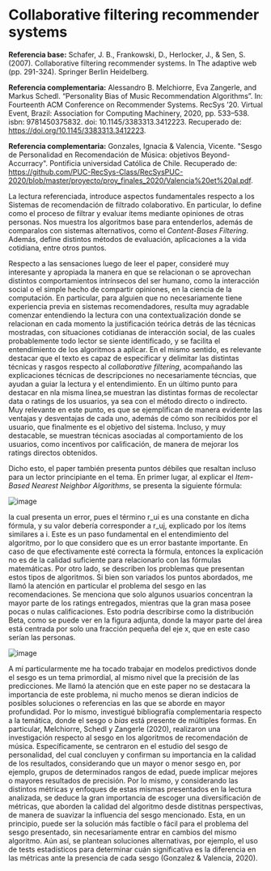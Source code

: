 # Collaborative filtering recommender systems

**Referencia base:** Schafer, J. B., Frankowski, D., Herlocker, J., & Sen, S. (2007). Collaborative filtering recommender systems. In The adaptive web (pp. 291-324). Springer Berlin Heidelberg.

**Referencia complementaria:** Alessandro B. Melchiorre, Eva Zangerle, and Markus Schedl. “Personality Bias of
Music Recommendation Algorithms”. In: Fourteenth ACM Conference on Recommender Systems. RecSys ’20. Virtual Event, Brazil: Association for Computing Machinery, 2020, pp. 533–538. isbn: 9781450375832. doi: 10.1145/3383313.3412223.
Recuperado de: https://doi.org/10.1145/3383313.3412223.

**Referencia complementaria:** Gonzales, Ignacia & Valencia, Vicente. "Sesgo de Personalidad en Recomendación de Música: objetivos
Beyond-Accurracy". Pontificia universidad Católica de Chile. Recuperado de: https://github.com/PUC-RecSys-Class/RecSysPUC-2020/blob/master/proyecto/proy_finales_2020/Valencia%20et%20al.pdf.

La lectura referenciada, introduce aspectos fundamentales respecto a los Sistemas de recomendación de filtrado colaborativo. En particular, lo define como el proceso de filtrar y evaluar ítems mediante opiniones de otras personas. Nos muestra los algoritmos base para entenderlos, además de comparalos con sistemas alternativos, como el *Content-Bases Filtering*. Además, define distintos métodos de evaluación, aplicaciones a la vida cotidiana, entre otros puntos.

Respecto a las sensaciones luego de leer el paper, consideré muy interesante y apropiada la manera en que se relacionan o se aprovechan distintos comportamientos intrínsecos del ser humano, como la interacción social o el simple hecho de compartir opiniones, en la ciencia de la computación. En particular, para alguien que no necesariamente tiene experiencia previa en sistemas recomendadores, resulta muy agradable comenzar entendiendo la lectura con una contextualización donde se relacionan en cada momento la justificación teórica detrás de las técnicas mostradas, con situaciones cotidianas de interacción social, de las cuales probablemente todo lector se siente identificado, y se facilita el entendimiento de los algoritmos a aplicar. En el mismo sentido, es relevante destacar que el texto es capaz de especificar y delimitar las distintas técnicas y rasgos respecto al *collaborative filtering*, acompañando las explicaciones técnicas de descripciones no necesariamente técncias, que ayudan a guiar la lectura y el entendimiento. En un último punto para destacar en nla misma línea,se muestran las distintas formas de recolectar data o ratings de los usuarios, ya sea con el método directo o indirecto. Muy relevante en este punto, es que se ejemplifican de manera evidente las ventajas y desventajas de cada uno, además de cómo son recibidos por el usuario, que finalmente es el objetivo del sistema. Incluso, y muy destacable, se muestran técnicas asociadas al comportamiento de los usuarios, como incentivos por calificación, de manera de mejorar los ratings directos obtenidos.

Dicho esto, el paper también presenta puntos débiles que resaltan incluso para un lector principiante en el tema. En primer lugar, al explicar el *Item-Based Nearest Neighbor Algorithms*, se presenta la siguiente fórmula:

![image](https://user-images.githubusercontent.com/42195947/130527787-5ac27c70-d139-47bd-9f49-b9d340e72c57.png)

la cual presenta un error, pues el término r_ui es una constante en dicha fórmula, y su valor debería corresponder a r_uj, explicado por los ítems similares a i. Este es un paso fundamental en el entendimiento del algoritmo, por lo que considero que es un error bastante importante. En caso de que efectivamente esté correcta la fórmula, entonces la explicación no es de la calidad suficiente para relacionarlo con las fórmulas matemáticas.
Por otro lado, se describen los problemas que presentan estos tipos de algoritmos. Si bien son variados los puntos abordados, me llamó la atención en particular el problema del sesgo en las recomendaciones. Se menciona que solo algunos usuarios concentran la mayor parte de los ratings entregados, mientras que la gran masa posee pocas o nulas calificaciones. Esto podría describirse como la distribución Beta, como se puede ver en la figura adjunta, donde la mayor parte del área está centrada por solo una fracción pequeña del eje x, que en este caso serían las personas.

![image](https://user-images.githubusercontent.com/42195947/130528381-c9532033-6320-4195-b8a3-6df0fb7ff54c.png)

A mí particularmente me ha tocado trabajar en modelos predictivos donde el sesgo es un tema primordial, al mismo nivel que la precisión de las predicciones. Me llamó la atención que en este paper no se destacara la importancia de este problema, ni mucho menos se dieran indicios de posibles soluciones o referencias en las que se aborde en mayor profundidad.
Por lo mismo, investigué bibliografía complementaria respecto a la temática, donde el sesgo o *bias* está presente de múltiples formas. En particular, Melchiorre, Schedl y Zangerle (2020), realizaron una investigación respecto al sesgo en los algoritmos de recomendación de música. Específicamente, se centraron en el estudio del sesgo de personalidad, del cual concluyen y confirman su importancia en la calidad de los resultados, considerando que un mayor o menor sesgo en, por ejemplo, grupos de determinados rangos de edad, puede implicar mejores o mayores resultados de precisión. Por lo mismo, y considerando las distintos métricas y  enfoques de estas mismas presentados en la lectura analizada, se deduce la gran importancia de escoger una diversificación de métricas, que aborden la calidad del algoritmo desde distitnas perspectivas, de manera de suavizar la influencia del sesgo mencionado. Esta, en un principio, puede ser la solución más factible o fácil para el problema del sesgo presentado, sin necesariamente entrar en cambios del mismo algoritmo. Aún así, se plantean soluciones alternativas, por ejemplo, el uso de tests estadísticos para determinar cuán significativa es la diferencia en las métricas ante la presencia de cada sesgo (Gonzalez & Valencia, 2020).

